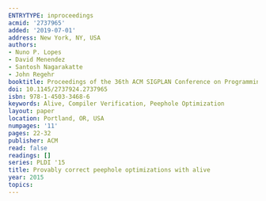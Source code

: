 ```yaml
---
ENTRYTYPE: inproceedings
acmid: '2737965'
added: '2019-07-01'
address: New York, NY, USA
authors:
- Nuno P. Lopes
- David Menendez
- Santosh Nagarakatte
- John Regehr
booktitle: Proceedings of the 36th ACM SIGPLAN Conference on Programming Language Design and Implementation
doi: 10.1145/2737924.2737965
isbn: 978-1-4503-3468-6
keywords: Alive, Compiler Verification, Peephole Optimization
layout: paper
location: Portland, OR, USA
numpages: '11'
pages: 22-32
publisher: ACM
read: false
readings: []
series: PLDI '15
title: Provably correct peephole optimizations with alive
year: 2015
topics:
---
```

